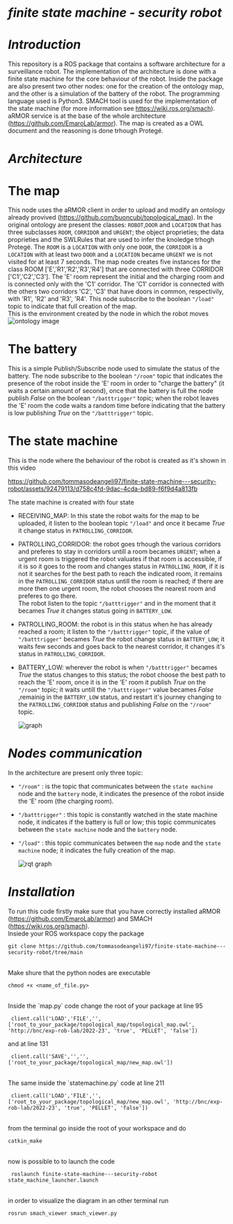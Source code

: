 # *finite state machine - security robot*

# *Introduction* 

This repository is a ROS package that contains a software architecture for a surveillance robot. 
The implementation of the architecture is done with a finite state machine for the core behaviour of the robot.
Inside the package are also present two other nodes: one for the creation of the ontology map, and the other is a simulation of the battery of the robot. 
The programming language used is Python3.
SMACH tool is used for the implementation of the state machine (for more information see https://wiki.ros.org/smach).
aRMOR service is at the base of the whole architecture (https://github.com/EmaroLab/armor).
The map is created as a OWL document and the reasoning is done trhough Protegé.

# *Architecture* 

# The map
This node uses the aRMOR client in order to upload and modify an ontology already provived (https://github.com/buoncubi/topological_map). 
In the original ontology are present the classes: `ROBOT`,`DOOR` and `LOCATION` that has three subclasses `ROOM`, `CORRIDOR` and `URGENT`; the object proprieties; the data proprieties and the SWLRules that are used to infer the knoledge trhogh Protegé.
The `ROOM` is a `LOCATION` with only one `DOOR`, the `CORRIDOR` is a `LOCATION` with at least two `DOOR` and a `LOCATION` became `URGENT` we is not visited for at least 7 seconds. 
The map node creates five instances for the class ROOM ['E','R1','R2','R3','R4'] that are connected with three CORRIDOR ['C1','C2','C3']. 
The 'E' room represent the initial and the charging room and is connected only with the 'C1' corridor.
The 'C1' corridor is connected with the others two corridors 'C2', 'C3' that have doors in common, respectivily, with 'R1', 'R2' and 'R3', 'R4'. 
This node subscribe to the boolean `"/load"` topic to indicate that full creation of the map. <br>
This is the environment created by the node in which the robot moves
![ontology image](https://github.com/tommasodeangeli97/finite-state-machine---security-robot/assets/92479113/3c194e24-fa89-4283-a30a-aa5d9a630170)

# The battery
This is a simple Publish/Subscribe node used to simulate the status of the battery. 
The node subscribe to the boolean `"/room"` topic that indicates the presence of the robot inside the 'E' room in order to "charge the battery" (it waits a certain amount of second), once that the battery is full the node publish *False* on the boolean `"/batttrigger"` topic;
when the robot leaves the 'E' room the code waits a random time before indicating that the battery is low publishing *True* on the `"/batttrigger"` topic.  

# The state machine
This is the node where the behaviour of the robot is created as it's shown in this video


https://github.com/tommasodeangeli97/finite-state-machine---security-robot/assets/92479113/d758c4fd-9dac-4cda-bd89-f6f9d4a813fb

The state machine is created with four state <br>
* RECEIVING_MAP: In this state the robot waits for the map to be uploaded, it listen to the boolean topic `"/load"` and once it became *True* it change status in `PATROLLING_CORRIDOR`.
* PATROLLING_CORRIDOR: the robot goes trhough the various corridors and preferes to stay in corridors untill a room becames `URGENT`; when a urgent room is triggered the robot valuates if that room is accessible, if it is so it goes to the room and changes status in `PATROLLING_ROOM`, if it is not it searches for the best path to reach the indicated room, it remains in the `PATROLLING_CORRIDOR` status untill the room is reached; if there are more then one urgent room, the robot chooses the nearest room and preferes to go there. <br>
The robot listen to the topic `"/batttrigger"` and in the moment that it becames *True* it changes status going in `BATTERY_LOW`.
* PATROLLING_ROOM: the robot is in this status when he has already reached a room; it listen to the `"/batttrigger"` topic, if the value of `"/batttrigger"` becames *True* the robot change status in `BATTERY_LOW`; it waits few seconds and goes back to the nearest corridor, it changes it's status in `PATROLLING_CORRIDOR`.
* BATTERY_LOW: wherever the robot is when `"/batttrigger"` becames *True* the status changes to this status; the robot choose the best path to reach the 'E' room, once it is in the 'E' room it publish *True* on the `"/room"` topic; it waits untill the `"/batttrigger"` value becames *False* ,remainig in the `BATTERY_LOW` status, and restart it's journey changing to the `PATROLLING_CORRIDOR` status and publishing *False* on the `"/room"` topic.
  
  ![graph](https://github.com/tommasodeangeli97/finite-state-machine---security-robot/assets/92479113/b94ba172-11f1-40da-9e2f-3a087a2b8c2d)

# *Nodes communication*
In the architecture are present only three topic:
* `"/room"` : is the topic that communicates between the `state machine` node and the `battery` node, it indicates the presence of the robot inside the 'E' room (the charging room).
* `"/batttrigger"` : this topic is constantly watched in the state machine node, it indicates if the battery is full or low; this topic communicates between the `state machine` node and the `battery` node.
* `"/load"` : this topic communicates between the `map` node and the `state machine` node; it indicates the fully creation of the map.

  ![rqt graph](https://github.com/tommasodeangeli97/finite-state-machine---security-robot/assets/92479113/bd61106d-2343-4f24-901b-d1c74b847728)

# *Installation*
To run this code firstly make sure that you have correctly installed aRMOR (https://github.com/EmaroLab/armor) and SMACH (https://wiki.ros.org/smach). <br>
Insiede your ROS workspace copy the package <br>

 ` git clone https://github.com/tommasodeangeli97/finite-state-machine---security-robot/tree/main `
  
<br>
Make shure that the python nodes are executable <br>

 ` chmod +x <name_of_file.py> `

<br>
Inside the `map.py` code change the root of your package at line 95 <br>

`  client.call('LOAD','FILE','',['root_to_your_package/topological_map/topological_map.owl', 'http://bnc/exp-rob-lab/2022-23', 'true', 'PELLET', 'false']) `

and at line 131 <br>

`  client.call('SAVE','','',['root_to_your_package/topological_map/new_map.owl']) `

<br>
The same inside the `statemachine.py` code at line 211 <br>

`  client.call('LOAD','FILE','',['root_to_your_package/topological_map/new_map.owl', 'http://bnc/exp-rob-lab/2022-23', 'true', 'PELLET', 'false']) `

<br>
from the terminal go inside the root of your workspace and do <br>

 ` catkin_make `

<br>
now is possible to to launch the code <br>

`  roslaunch finite-state-machine---security-robot state_machine_launcher.launch `

<br>
in order to visualize the diagram in an other terminal run <br>

 ` rosrun smach_viewer smach_viewer.py `

